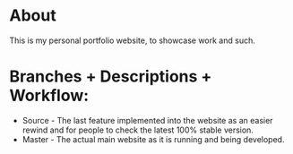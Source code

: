# About

This is my personal portfolio website, to showcase work and such.

# Branches + Descriptions + Workflow:

* Source - The last feature implemented into the website as an easier rewind and for people to check the latest 100% stable version.
* Master - The actual main website as it is running and being developed.
